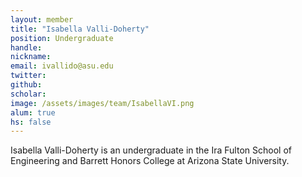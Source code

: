 ```yaml
---
layout: member
title: "Isabella Valli-Doherty"
position: Undergraduate
handle: 
nickname: 
email: ivallido@asu.edu 
twitter: 
github: 
scholar: 
image: /assets/images/team/IsabellaVI.png
alum: true
hs: false
---
```

Isabella Valli-Doherty is an undergraduate in the Ira Fulton School of Engineering and Barrett Honors College at Arizona State University. 